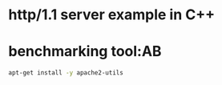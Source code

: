 # http/1.1 server example in C++

# benchmarking tool:AB

```bash
apt-get install -y apache2-utils
```
